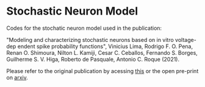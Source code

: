 # Stochastic Neuron Model

Codes for the stochatic neuron model used in the publication: 

"Modeling and characterizing stochastic neurons based on in vitro voltage-dep endent spike probability functions", Vinicius Lima, Rodrigo F. O. Pena, Renan O. Shimoura, Nilton L. Kamiji, Cesar C. Ceballos, Fernando S. Borges, Guilherme S. V. Higa, Roberto de Pasquale, Antonio C. Roque (2021).

Please refer to the original publication by acessing [this](10.1140/epjs/s11734-021-00160-7) or the open pre-print on [arxiv](https://arxiv.org/abs/2106.03610).
